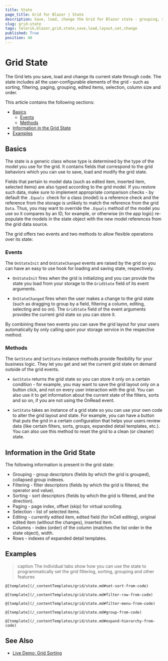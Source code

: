 ```yaml
---
title: State
page_title: Grid for Blazor | State
description: Save, load, change the Grid for Blazor state - grouping, sorting, filtering and so on.
slug: grid-state
tags: telerik,blazor,grid,state,save,load,layout,set,change
published: True
position: 40
---
```


# Grid State

The Grid lets you save, load and change its current state through code. The state includes all the user-configurable elements of the grid - such as sorting, filtering, paging, grouping, edited items, selection, column size and order.

This article contains the following sections:

* [Basics](#basics)
	* [Events](#events)
	* [Methods](#methods)
* [Information in the Grid State](#information-in-the-grid-state)
* [Examples](#examples)


## Basics

The state is a generic class whose type is determined by the type of the model you use for the grid. It contains fields that correspond to the grid behaviors which you can use to save, load and modify the grid state.

Fields that pertain to model data (such as edited item, inserted item, selected items) are also typed according to the grid model. If you restore such data, make sure to implement appropriate comparison checks - by default the `.Equals `check for a class (model) is a reference check and the reference from the storage is unlikely to match the reference from the grid `Data`. Thus, you may want to override the `.Equals` method of the model you use so it compares by an ID, for example, or otherwise (in the app logic) re-populate the models in the state object with the new model references from the grid data source.

The grid offers two events and two methods to allow flexible operations over its state:

### Events

The `OnStateInit` and `OnStateChanged` events are raised by the grid so you can have an easy to use hook for loading and saving state, respectively.

* `OnStateInit` fires when the grid is initializing and you can provide the state you load from your storage to the `GridState` field of its event arguments.

* `OnStateChanged` fires when the user makes a change to the grid state (such as dragging to group by a field, filtering a column, editing, selecting and so on). The `GridState` field of the event arguments provides the current grid state so you can store it.

By combining these two events you can save the grid layout for your users automatically by only calling upon your storage service in the respective method.

### Methods

The `GetState` and `SetState` instance methods provide flexibility for your business logic. They let you get and set the current grid state on demand outside of the grid events.

* `GetState` returns the grid state so you can store it only on a certain condition - for example, you may want to save the grid layout only on a button click, and not on every user interaction with the grid. You can also use it to get information about the current state of the filters, sorts and so on, if you are not using the OnRead event.

* `SetState` takes an instance of a grid state so you can use your own code to alter the grid layout and state. For example, you can have a button that puts the grid in a certain configuration that helps your users review data (like certain filters, sorts, groups, expanded detail templates, etc.). You can also use this method to reset the grid to a clean (or cleaner) state.

## Information in the Grid State

The following information is present in the grid state:

* Grouping - group descriptors (fields by which the grid is grouped), collapsed group indexes.
* Filtering - filter descriptors (fields by which the grid is filtered, the operator and value).
* Sorting - sort descriptors (fields by which the grid is filtered, and the direction).
* Paging - page index, offset (skip) for virtual scrolling.
* Selection - list of selected items.
* Editing - currently edited item, edited field (for InCell editing), original edited item (without the changes), inserted item.
* Columns - index (order) of the column (matches the list order in the state object), width.
* Rows - indexes of expanded detail templates.


## Examples


>caption The individual tabs show how you can use the state to programmatically set the grid filtering, sorting, grouping and other features

````Sorting
@[template](/_contentTemplates/grid/state.md#set-sort-from-code)
````
````FilterRow
@[template](/_contentTemplates/grid/state.md#filter-row-from-code)
````
````FilterMenu
@[template](/_contentTemplates/grid/state.md#filter-menu-from-code)
````
````Grouping
@[template](/_contentTemplates/grid/state.md#group-from-code)
````
````Hierarchy
@[template](/_contentTemplates/grid/state.md#expand-hierarchy-from-code)
````

## See Also

  * [Live Demo: Grid Sorting](https://demos.telerik.com/blazor-ui/grid/sorting)
   
